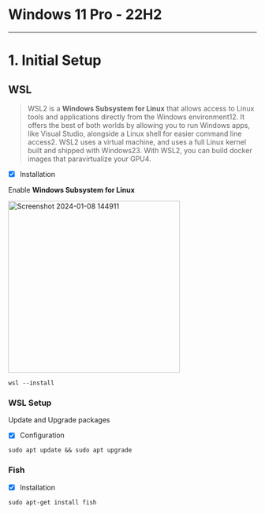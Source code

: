 # Windows 11 Pro - 22H2

---
# 1. Initial Setup
## WSL

> WSL2 is a **Windows Subsystem for Linux** that allows access to Linux tools and applications directly from the Windows environment12. It offers the best of both worlds by allowing you to run Windows apps, like Visual Studio, alongside a Linux shell for easier command line access2. WSL2 uses a virtual machine, and uses a full Linux kernel built and shipped with Windows23. With WSL2, you can build docker images that paravirtualize your GPU4.

- [x] Installation

Enable **Windows Subsystem for Linux**

<img width="348" alt="Screenshot 2024-01-08 144911" src="https://github.com/shinyay/win-setup/assets/3072734/821dcbc2-0c8d-412d-8414-c26e63d74fdc">

```shell
wsl --install
```

### WSL Setup

Update and Upgrade packages

- [x] Configuration

```shell
sudo apt update && sudo apt upgrade
```

### Fish

- [x] Installation

```shell
sudo apt-get install fish
```

